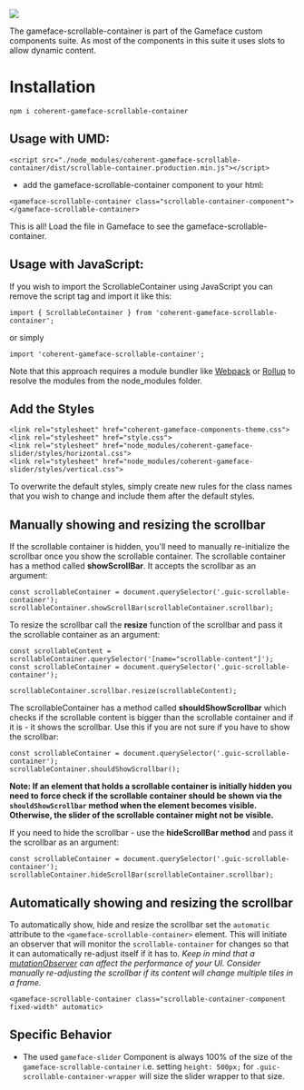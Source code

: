 <!--Copyright (c) Coherent Labs AD. All rights reserved. Licensed under the MIT License. See License.txt in the project root for license information. -->

<a href="https://www.npmjs.com/package/coherent-gameface-scrollable-container"><img src="http://img.shields.io/npm/v/coherent-gameface-scrollable-container.svg?style=flat-square"/></a>

The gameface-scrollable-container is part of the Gameface custom components suite. As most of the components in this suite it uses slots to allow dynamic content.

Installation
===================

```
npm i coherent-gameface-scrollable-container
```

## Usage with UMD:

~~~~{.html}
<script src="./node_modules/coherent-gameface-scrollable-container/dist/scrollable-container.production.min.js"></script>
~~~~

* add the gameface-scrollable-container component to your html:

~~~~{.html}
<gameface-scrollable-container class="scrollable-container-component"></gameface-scrollable-container>
~~~~

This is all! Load the file in Gameface to see the gameface-scrollable-container.

## Usage with JavaScript:

If you wish to import the ScrollableContainer using JavaScript you can remove the script tag and import it like this:

~~~~{.js}
import { ScrollableContainer } from 'coherent-gameface-scrollable-container';
~~~~

or simply

~~~~{.js}
import 'coherent-gameface-scrollable-container';
~~~~

Note that this approach requires a module bundler like [Webpack](https://webpack.js.org/) or [Rollup](https://rollupjs.org/guide/en/) to resolve the
modules from the node_modules folder.

## Add the Styles

~~~~{.css}
<link rel="stylesheet" href="coherent-gameface-components-theme.css">
<link rel="stylesheet" href="style.css">
<link rel="stylesheet" href="node_modules/coherent-gameface-slider/styles/horizontal.css">
<link rel="stylesheet" href="node_modules/coherent-gameface-slider/styles/vertical.css">
~~~~

To overwrite the default styles, simply create new rules for the class names that
you wish to change and include them after the default styles.

## Manually showing and resizing the scrollbar

If the scrollable container is hidden, you'll need to manually re-initialize the scrollbar once you show the scrollable container.
The scrollable container has a method called **showScrollBar**. It accepts the scrollbar as an argument:

~~~~{.js}
const scrollableContainer = document.querySelector('.guic-scrollable-container');
scrollableContainer.showScrollBar(scrollableContainer.scrollbar);
~~~~

To resize the scrollbar call the **resize** function of the scrollbar and pass it the
scrollable container as an argument:

~~~~{.js}
const scrollableContent = scrollableContainer.querySelector('[name="scrollable-content"]');
const scrollableContainer = document.querySelector('.guic-scrollable-container');

scrollableContainer.scrollbar.resize(scrollableContent);
~~~~

The scrollableContainer has a method called **shouldShowScrollbar** which checks if the scrollable content is bigger than the scrollable container and if it is - it shows the scrollbar. Use this if you are not sure if you have to show the scrollbar:

~~~~{.js}
const scrollableContainer = document.querySelector('.guic-scrollable-container');
scrollableContainer.shouldShowScrollbar();
~~~~

**Note: If an element that holds a scrollable container is initially hidden you need to force check if the scrollable container should be shown via the `shouldShowScrollbar` method when the element becomes visible. Otherwise, the slider of the scrollable container might not be visible.**

If you need to hide the scrollbar - use the **hideScrollBar method** and pass it the scrollbar as an argument:

~~~~{.js}
const scrollableContainer = document.querySelector('.guic-scrollable-container');
scrollableContainer.hideScrollBar(scrollableContainer.scrollbar);
~~~~

## Automatically showing and resizing the scrollbar

To automatically show, hide and resize the scrollbar set the `automatic` attribute to the `<gameface-scrollable-container>` element. This will initiate an observer that will monitor the `scrollable-container` for changes so that it can automatically re-adjust itself if it has to. *Keep in mind that a [mutationObserver](https://developer.mozilla.org/en-US/docs/Web/API/MutationObserver) can affect the performance of your UI. Consider manually re-adjusting the scrollbar if its content will change multiple tiles in a frame.*

`<gameface-scrollable-container class="scrollable-container-component fixed-width" automatic>`

## Specific Behavior

- The used `gameface-slider` Component is always 100% of the size of the `gameface-scrollable-container` i.e. setting `height: 500px;` for `.guic-scrollable-container-wrapper` will size the slider wrapper to that size.